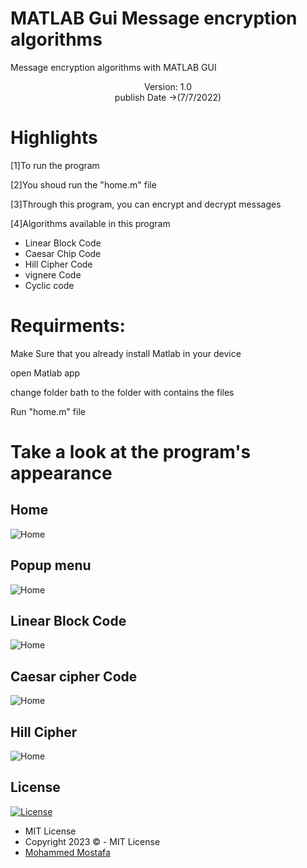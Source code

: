 # MATLAB Gui Message encryption algorithms

Message encryption algorithms with MATLAB GUI

<p align="center"> Version: 1.0<br> publish Date ->(7/7/2022)</p>

# Highlights 

[1]To run the program 

[2]You shoud run the "home.m" file

[3]Through this program, you can encrypt and decrypt messages

[4]Algorithms available in this program

<ul>
  <li>Linear Block Code</li>
  <li>Caesar Chip Code</li>
  <li>Hill Cipher Code</li>
  <li>vignere Code</li>
  <li>Cyclic code</li>
</ul>

# Requirments:

Make Sure that you already install Matlab in your device

open Matlab app

change folder bath to the folder with contains the files

Run "home.m" file
# Take a look at the program's appearance

<h2>Home</h2>
<img src="https://user-images.githubusercontent.com/74410154/177701941-c59dc375-e24c-4274-b48a-b7d2b543dff7.png" alt="Home">

<h2>Popup menu</h2>
<img src="https://user-images.githubusercontent.com/74410154/177702031-d20221f1-dd98-467e-8350-bd82a676aa77.png" alt="Home">

<h2>Linear Block Code</h2>
<img src="https://user-images.githubusercontent.com/74410154/177702149-69964228-9f48-4cd8-b5d0-d94c9f6c8324.png" alt="Home">
<h2> Caesar cipher Code</h2>
<img src="https://user-images.githubusercontent.com/74410154/177702232-c91664ce-7883-4b36-8ac5-704444108535.png" alt="Home">
<h2> Hill Cipher</h2>
<img src="https://user-images.githubusercontent.com/74410154/177702390-cdaffa6e-cd97-45b0-a9bb-6ab76a4b60a9.png" alt="Home">

 ## License

[![License](https://img.shields.io/:License-MIT-blue.svg?style=flat-square)](http://badges.mit-license.org)

- MIT License
- Copyright 2023 ©️ - MIT License
- [Mohammed Mostafa](https://github.com/mohammedd20)


